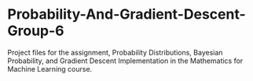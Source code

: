 # Probability-And-Gradient-Descent-Group-6
Project files for the assignment, Probability Distributions, Bayesian Probability, and Gradient Descent Implementation in the Mathematics for Machine Learning course.
